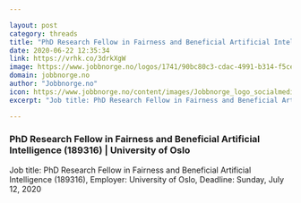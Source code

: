 ```yaml
---

layout: post
category: threads
title: "PhD Research Fellow in Fairness and Beneficial Artificial Intelligence (189316)"
date: 2020-06-22 12:35:34
link: https://vrhk.co/3drkXgW
image: https://www.jobbnorge.no/logos/1741/90bc80c3-cdac-4991-b314-f5cedb58d479.jpg
domain: jobbnorge.no
author: "Jobbnorge.no"
icon: https://www.jobbnorge.no/content/images/Jobbnorge_logo_socialmedia.png
excerpt: "Job title: PhD Research Fellow in Fairness and Beneficial Artificial Intelligence (189316), Employer: University of Oslo, Deadline: Sunday, July 12, 2020"

---
```


### PhD Research Fellow in Fairness and Beneficial Artificial Intelligence (189316) | University of Oslo

Job title: PhD Research Fellow in Fairness and Beneficial Artificial Intelligence (189316), Employer: University of Oslo, Deadline: Sunday, July 12, 2020